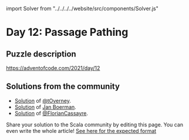 import Solver from "../../../../website/src/components/Solver.js"

# Day 12: Passage Pathing

## Puzzle description

https://adventofcode.com/2021/day/12

## Solutions from the community

- [Solution](https://github.com/tOverney/AdventOfCode2021/blob/main/src/main/scala/ch/overney/aoc/day12/) of [@tOverney](https://github.com/tOverney).
- [Solution](https://github.com/Jannyboy11/AdventOfCode2021/blob/main/src/main/scala/day12/Day12.scala) of [Jan Boerman](https://twitter.com/JanBoerman95).
- [Solution](https://github.com/FlorianCassayre/AdventOfCode-2021/blob/master/src/main/scala/adventofcode/solutions/Day12.scala) of [@FlorianCassayre](https://github.com/FlorianCassayre).

Share your solution to the Scala community by editing this page.
You can even write the whole article! [See here for the expected format](https://github.com/scalacenter/scala-advent-of-code/discussions/424)
